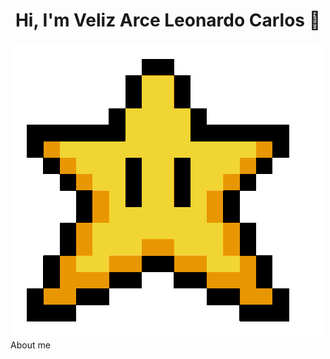 <div align="center">
  <h1>Hi, I'm Veliz Arce Leonardo Carlos 👋</h1>
</div> 

<div>
  <img src="./star.gif"/>
  About me
</div>


<!--
**SirBolita/SirBolita** is a ✨ _special_ ✨ repository because its `README.md` (this file) appears on your GitHub profile.

Here are some ideas to get you started:

- 🔭 I’m currently working on ...
- 🌱 I’m currently learning ...
- 👯 I’m looking to collaborate on ...
- 🤔 I’m looking for help with ...
- 💬 Ask me about ...
- 📫 How to reach me: ...
- 😄 Pronouns: ...
- ⚡ Fun fact: ...
-->

